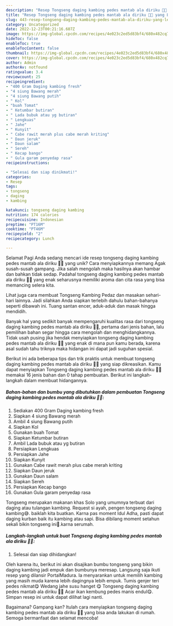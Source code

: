 ```yaml
---
description: "Resep Tongseng daging kambing pedes mantab ala diriku 🤭😋 yang Lezat"
title: "Resep Tongseng daging kambing pedes mantab ala diriku 🤭😋 yang Lezat"
slug: 443-resep-tongseng-daging-kambing-pedes-mantab-ala-diriku-yang-lezat
category: Uncategorized
date: 2022-12-23T00:21:16.607Z
image: https://img-global.cpcdn.com/recipes/4e023c2ed5d83bf4/680x482cq70/tongseng-daging-kambing-pedes-mantab-ala-diriku-foto-resep-utama.jpg
hideToc: false
enableToc: true
enableTocContent: false
thumbnail: https://img-global.cpcdn.com/recipes/4e023c2ed5d83bf4/680x482cq70/tongseng-daging-kambing-pedes-mantab-ala-diriku-foto-resep-utama.jpg
cover: https://img-global.cpcdn.com/recipes/4e023c2ed5d83bf4/680x482cq70/tongseng-daging-kambing-pedes-mantab-ala-diriku-foto-resep-utama.jpg
author: Admin
authorAv: notfound
ratingvalue: 3.4
reviewcount: 25
recipeingredient:
- "400 Gram Daging kambing fresh"
- "4 siung Bawang merah"
- "4 siung Bawang putih"
- " Kol"
- "buah Tomat"
- " Ketumbar butiran"
- " Lada bubuk atau yg butiran"
- " Lengkuas"
- " Jahe"
- " Kunyit"
- " Cabe rawit merah plus cabe merah kriting"
- " Daun jeruk"
- " Daun salam"
- " Sereh"
- " Kecap bango"
- " Gula garam penyedap rasa"
recipeinstructions:

- "Selesai dan siap dinikmati!"
categories:
- Resep
tags:
- tongseng
- daging
- kambing

katakunci: tongseng daging kambing 
nutrition: 174 calories
recipecuisine: Indonesian
preptime: "PT16M"
cooktime: "PT46M"
recipeyield: "2"
recipecategory: Lunch

---
```



Selamat Pagi Anda sedang mencari ide resep tongseng daging kambing pedes mantab ala diriku 🤭😋 yang unik? Cara menyiapkannya memang Agak susah-susah gampang. Jika salah mengolah maka hasilnya akan hambar dan bahkan tidak sedap. Padahal tongseng daging kambing pedes mantab ala diriku 🤭😋 yang enak seharusnya memiliki aroma dan cita rasa yang bisa memancing selera kita.


Lihat juga cara membuat Tongseng Kambing Pedaz dan masakan sehari-hari lainnya. Jadi silahkan Anda siapkan terlebih dahulu bahan-bahanya seperti dibawah ini. Tuang santan encer, aduk-aduk dan masak hingga mendidih.

Banyak hal yang sedikit banyak mempengaruhi kualitas rasa dari tongseng daging kambing pedes mantab ala diriku 🤭😋, pertama dari jenis bahan, lalu pemilihan bahan segar hingga cara mengolah dan menghidangkannya. Tidak usah pusing jika hendak menyiapkan tongseng daging kambing pedes mantab ala diriku 🤭😋 yang enak di mana pun kamu berada, karena asal sudah tahu triknya maka hidangan ini dapat jadi suguhan spesial.


Berikut ini ada beberapa tips dan trik praktis untuk membuat tongseng daging kambing pedes mantab ala diriku 🤭😋 yang siap dikreasikan. Kamu dapat menyiapkan Tongseng daging kambing pedes mantab ala diriku 🤭😋 memakai 16 jenis bahan dan 0 tahap pembuatan. Berikut ini langkah-langkah dalam membuat hidangannya.

<!--inarticleads1-->

##### Bahan-bahan dan bumbu yang dibutuhkan dalam pembuatan Tongseng daging kambing pedes mantab ala diriku 🤭😋:

1. Sediakan 400 Gram Daging kambing fresh
1. Siapkan 4 siung Bawang merah
1. Ambil 4 siung Bawang putih
1. Siapkan  Kol
1. Gunakan buah Tomat
1. Siapkan  Ketumbar butiran
1. Ambil  Lada bubuk atau yg butiran
1. Persiapkan  Lengkuas
1. Persiapkan  Jahe
1. Siapkan  Kunyit
1. Gunakan  Cabe rawit merah plus cabe merah kriting
1. Siapkan  Daun jeruk
1. Gunakan  Daun salam
1. Siapkan  Sereh
1. Persiapkan  Kecap bango
1. Gunakan  Gula garam penyedap rasa


Tongseng merupakan makanan khas Solo yang umumnya terbuat dari daging atau tulangan kambing. Request si ayah, pengen tongseng daging kambing😅. baiklah kita buatkan. Karna pas moment Idul Adha, pasti dapat daging kurban baik itu kambing atau sapi. Bisa dibilang moment setahun sekali bikin tongseng ini🤭.karna serumah. 

<!--inarticleads2-->

##### Langkah-langkah untuk buat Tongseng daging kambing pedes mantab ala diriku 🤭😋:


1. Selesai dan siap dihidangkan!

Oleh karena itu, berikut ini akan disajikan bumbu tongseng yang bikin daging kambing jadi empuk dan bumbunya meresap. Langsung saja ikuti resep yang dilansir PortalMadura. Ia menyarankan untuk memilih kambing yang masih muda karena lebih dagingnya lebih empuk. Tumis genjer teri pedes nikmat😋 Wedang jahe susu hanget 😋 Tongseng daging kambing pedes mantab ala diriku 🤭😋 Acar ikan kembung pedes manis endul😋. Simpan resep ini untuk dapat dilihat lagi nanti. 

Bagaimana? Gampang kan? Itulah cara menyiapkan tongseng daging kambing pedes mantab ala diriku 🤭😋 yang bisa anda lakukan di rumah. Semoga bermanfaat dan selamat mencoba!
